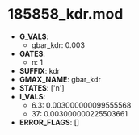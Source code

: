 # 185858_kdr.mod

- **G_VALS**:
  - gbar_kdr: 0.003
- **GATES**:
  - n: 1
- **SUFFIX**: kdr
- **GMAX_NAME**: gbar_kdr
- **STATES**: ['n']
- **I_VALS**:
  - 6.3: 0.003000000099555568
  - 37: 0.003000000225503661
- **ERROR_FLAGS**: []
